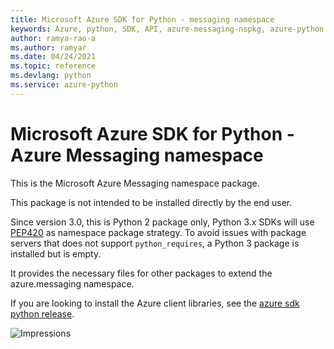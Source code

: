 ```yaml
---
title: Microsoft Azure SDK for Python - messaging namespace
keywords: Azure, python, SDK, API, azure-messaging-nspkg, azure-python
author: ramya-rao-a
ms.author: ramyar
ms.date: 04/24/2021
ms.topic: reference
ms.devlang: python
ms.service: azure-python
---
```


# Microsoft Azure SDK for Python - Azure Messaging namespace

This is the Microsoft Azure Messaging namespace package.

This package is not intended to be installed directly by the end user.

Since version 3.0, this is Python 2 package only, Python 3.x SDKs will use [PEP420](https://www.python.org/dev/peps/pep-0420/) as namespace package strategy.
To avoid issues with package servers that does not support `python_requires`, a Python 3 package is installed but is empty.

It provides the necessary files for other packages to extend the azure.messaging namespace.

If you are looking to install the Azure client libraries, see the
[azure sdk python release](https://aka.ms/azsdk/python/all).


![Impressions](https://azure-sdk-impressions.azurewebsites.net/api/impressions/azure-sdk-for-python%2Fazure-messaging-nspkg%2FREADME.png)

